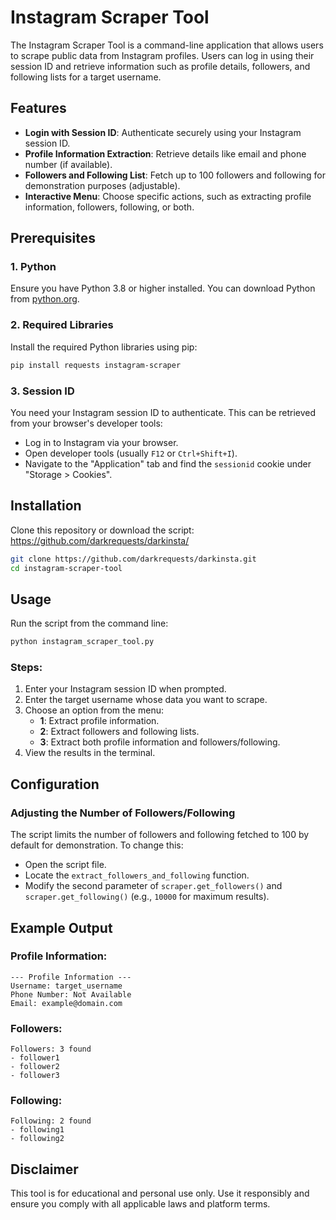 # Instagram Scraper Tool

The Instagram Scraper Tool is a command-line application that allows users to scrape public data from Instagram profiles. Users can log in using their session ID and retrieve information such as profile details, followers, and following lists for a target username.

## Features

- **Login with Session ID**: Authenticate securely using your Instagram session ID.
- **Profile Information Extraction**: Retrieve details like email and phone number (if available).
- **Followers and Following List**: Fetch up to 100 followers and following for demonstration purposes (adjustable).
- **Interactive Menu**: Choose specific actions, such as extracting profile information, followers, following, or both.

## Prerequisites

### 1. Python

Ensure you have Python 3.8 or higher installed. You can download Python from [python.org](https://www.python.org/).

### 2. Required Libraries

Install the required Python libraries using pip:

```bash
pip install requests instagram-scraper
```

### 3. Session ID

You need your Instagram session ID to authenticate. This can be retrieved from your browser's developer tools:
- Log in to Instagram via your browser.
- Open developer tools (usually `F12` or `Ctrl+Shift+I`).
- Navigate to the "Application" tab and find the `sessionid` cookie under "Storage > Cookies".

## Installation

Clone this repository or download the script:
https://github.com/darkrequests/darkinsta/
```bash
git clone https://github.com/darkrequests/darkinsta.git
cd instagram-scraper-tool
```

## Usage

Run the script from the command line:

```bash
python instagram_scraper_tool.py
```

### Steps:

1. Enter your Instagram session ID when prompted.
2. Enter the target username whose data you want to scrape.
3. Choose an option from the menu:
   - **1**: Extract profile information.
   - **2**: Extract followers and following lists.
   - **3**: Extract both profile information and followers/following.
4. View the results in the terminal.

## Configuration

### Adjusting the Number of Followers/Following

The script limits the number of followers and following fetched to 100 by default for demonstration. To change this:

- Open the script file.
- Locate the `extract_followers_and_following` function.
- Modify the second parameter of `scraper.get_followers()` and `scraper.get_following()` (e.g., `10000` for maximum results).

## Example Output

### Profile Information:

```
--- Profile Information ---
Username: target_username
Phone Number: Not Available
Email: example@domain.com
```

### Followers:

```
Followers: 3 found
- follower1
- follower2
- follower3
```

### Following:

```
Following: 2 found
- following1
- following2
```

## Disclaimer

This tool is for educational and personal use only. Use it responsibly and ensure you comply with all applicable laws and platform terms.

